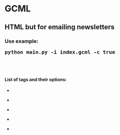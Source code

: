 
<h1>GCML</h1>
<h2>HTML but for emailing newsletters</h2>

<h3>Use example:<br/> <pre>python main.py -i index.gcml -c true</pre></h3>

<br/><br/>

<h4>List of tags and their options:</h4>
<ul>
	<li><pre><code><gc-body [bgcolor]></code></pre></li>
	<li><pre><code><gc-container [bgcolor] [width]></code></pre></li>
	<li><pre><code><gc-table [bgcolor] [width] [height] [align]></code></pre></li>
	<li><pre><code><gc-btn [fontcolor] [bgcolor] [width] [height] [radius] [fontsize]></code></pre></li>
	<li><pre><code><gc-spacer [height] [bgcolor]></code></pre></li>
</ul>
